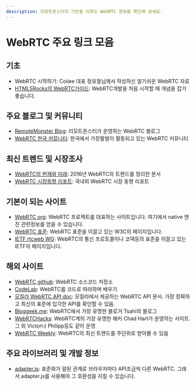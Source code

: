 ```yaml
---
description: 리모트몬스터의 기반을 이루는 WebRTC 정보를 확인해 보세요.
---
```


# WebRTC 주요 링크 모음

## 기초

* WebRTC 시작하기: Coiiee 대표 정유철님께서 작성하신 알기쉬운 WebRTC 자료
* [HTML5Rocks의 WebRTC가이드](https://www.html5rocks.com/ko/tutorials/webrtc/basics/): WebRTC개발을 처음 시작할 때 개념을 잡기 좋습니다.

## 주요 블로그 및 커뮤니티

* [RemoteMonster Blog](http://blog.remotemonster.com): 리모트몬스터가 운영하는 WebRTC 블로그
* [WebRTC 한국 커뮤니티](https://www.facebook.com/groups/rtc.korea/): 한국에서 가장활발이 활동되고 있는 WebRTC 커뮤니티

## 최신 트렌드 및 시장조사

* [WebRTC의 현재와 미래](https://blog.remotemonster.com/webrtc-현재와-미래-8858579a4264): 2016년 WebRTC의 트렌드를 정리한 문서
* [WebRTC 시장동향 리포트](https://blog.remotemonster.com/webrtc-시장동향-리포트-f880a45a3bce): 국내외 WebRTC 시장 동향 리포트

## 기본이 되는 사이트

* [WebRTC org](https://webrtc.org/): WebRTC 프로젝트를 대표하는 사이트입니다. 여기에서 native 엔진 관련정보를 얻을 수 있습니다.
* [WebRTC 표준](https://www.w3.org/TR/webrtc/): WebRTC 표준을 이끌고 있는 W3C의 페이지입니다.
* [IETF rtcweb WG](https://tools.ietf.org/wg/rtcweb/): WebRTC의 통신 프로토콜이나 코덱등의 표준을 이끌고 있는 IETF의 페이지입니다.

## 해외 사이트

* [WebRTC github](https://github.com/webrtc): WebRTC 소스코드 저장소
* [CodeLab](https://bitbucket.org/webrtc/codelab): WebRTC를 코드로 따라하며 배우기
* [모질라 WebRTC API doc](https://developer.mozilla.org/ko/docs/Web/API/WebRTC_API): 모질라에서 제공하는 WebRTC API 문서. 가장 정확하고 최신의 표준에 입각한 API를 확인할 수 있음.
* [Bloggeek.me](https://bloggeek.me/): WebRTC에서 가장 유명한 블로거 Tsahi의 블로그
* [WebRTCHacks](https://webrtchacks.com/): WebRTC계의 가장 유명한 해커 Chad Hart가 운영하는 사이트. 그 외 Victor나 Philipp등도 같이 운영
* [WebRTC Weekly](https://webrtcweekly.com/): WebRTC의 최신 트렌드를 주단위로 받아볼 수 있음

## 주요 라이브러리 및 개발 정보

* [adapter.js](https://github.com/webrtc/adapter): 표준화가 덜된 관계로 브라우저마다 API조금씩 다른 WebRTC. 그래서 adapter.js를 사용해야 그 호환성을 지킬 수 있습니다.


